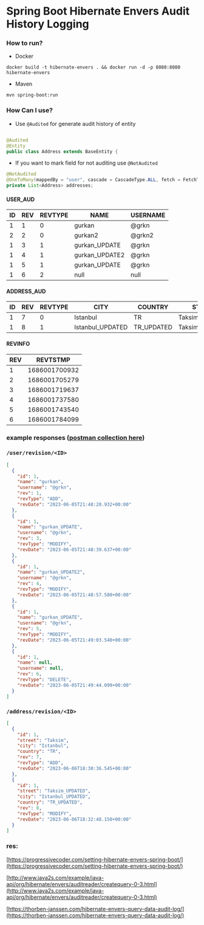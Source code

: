 # Spring Boot Hibernate Envers Audit History Logging


### How to run?

- Docker
```shell
docker build -t hibernate-envers . && docker run -d -p 8080:8080 hibernate-envers
```

- Maven
```shell
mvn spring-boot:run
```


### How Can I use?

- Use ```@Audited``` for generate audit history of entity

```java

@Audited
@Entity
public class Address extends BaseEntity {
```

- If you want to mark field for not auditing use ```@NotAudited```

```java
@NotAudited
@OneToMany(mappedBy = "user", cascade = CascadeType.ALL, fetch = FetchType.EAGER)
private List<Address> addresses;
```

#### USER_AUD

| ID | REV | REVTYPE | NAME           | USERNAME |
|----|-----|---------|----------------|----------|
| 1  | 1   | 0       | gurkan         | @grkn    |
| 2  | 2   | 0       | gurkan2        | @grkn2   |
| 1  | 3   | 1       | gurkan_UPDATE  | @grkn    |
| 1  | 4   | 1       | gurkan_UPDATE2 | @grkn    |
| 1  | 5   | 1       | gurkan_UPDATE  | @grkn    |
| 1  | 6   | 2       | null           | null     |

#### ADDRESS_AUD

| ID | REV | REVTYPE | CITY             | COUNTRY      | STREET           | USER_ID  |
|----|-----|---------|------------------|--------------|------------------|----------|
| 1  | 7   | 0       | Istanbul         | TR           | Taksim           | 2        |
| 1  | 8   | 1       | Istanbul_UPDATED | TR_UPDATED   | Taksim_UPDATED   | 2        |

#### REVINFO

| REV | REVTSTMP        |
|-----|----------------|
| 1   | 1686001700932  |
| 2   | 1686001705279  |
| 3   | 1686001719637  |
| 4   | 1686001737580  |
| 5   | 1686001743540  |
| 6   | 1686001784099  |

### example responses ([postman collection here](https://github.com/gurkanucar/hibernate-envers-audit-history/blob/master/hibernate-envers-audit-history.postman_collection.json))

### ```/user/revision/<ID>```

```json
[
  {
    "id": 1,
    "name": "gurkan",
    "username": "@grkn",
    "rev": 1,
    "revType": "ADD",
    "revDate": "2023-06-05T21:48:20.932+00:00"
  },
  {
    "id": 1,
    "name": "gurkan_UPDATE",
    "username": "@grkn",
    "rev": 3,
    "revType": "MODIFY",
    "revDate": "2023-06-05T21:48:39.637+00:00"
  },
  {
    "id": 1,
    "name": "gurkan_UPDATE2",
    "username": "@grkn",
    "rev": 4,
    "revType": "MODIFY",
    "revDate": "2023-06-05T21:48:57.580+00:00"
  },
  {
    "id": 1,
    "name": "gurkan_UPDATE",
    "username": "@grkn",
    "rev": 5,
    "revType": "MODIFY",
    "revDate": "2023-06-05T21:49:03.540+00:00"
  },
  {
    "id": 1,
    "name": null,
    "username": null,
    "rev": 6,
    "revType": "DELETE",
    "revDate": "2023-06-05T21:49:44.099+00:00"
  }
]
```

### ```/address/revision/<ID>```

```json
[
  {
    "id": 1,
    "street": "Taksim",
    "city": "Istanbul",
    "country": "TR",
    "rev": 7,
    "revType": "ADD",
    "revDate": "2023-06-06T18:30:36.545+00:00"
  },
  {
    "id": 1,
    "street": "Taksim_UPDATED",
    "city": "Istanbul_UPDATED",
    "country": "TR_UPDATED",
    "rev": 8,
    "revType": "MODIFY",
    "revDate": "2023-06-06T18:32:48.150+00:00"
  }
]
```

### res:

[https://progressivecoder.com/setting-hibernate-envers-spring-boot/](https://progressivecoder.com/setting-hibernate-envers-spring-boot/)

[http://www.java2s.com/example/java-api/org/hibernate/envers/auditreader/createquery-0-3.html](http://www.java2s.com/example/java-api/org/hibernate/envers/auditreader/createquery-0-3.html)

[https://thorben-janssen.com/hibernate-envers-query-data-audit-log/](https://thorben-janssen.com/hibernate-envers-query-data-audit-log/)

